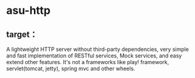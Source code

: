 asu-http
==========

target：
-------
A lightweight HTTP server without third-party dependencies, very simple and fast implementation of RESTful services,
Mock services, and easy extend other features. It's not a frameworks like play! framework, servlet(tomcat, jetty),
spring mvc and other wheels.
   
